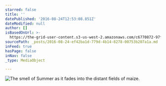 ```yaml
---
starred: false
title: ''
datePublished: '2016-08-24T12:53:08.851Z'
dateModified: null
author: []
isBasedOnUrl: >-
  https://the-grid-user-content.s3-us-west-2.amazonaws.com/c6770872-97ff-4148-904a-ff7eeb8f6dac.jpg
sourcePath: _posts/2016-08-24-ef42ba1d-779d-4b14-8278-00753b207a1a.md
inFeed: true
hasPage: false
inNav: false
_type: MediaObject

---
```

![The smell of Summer as it fades into the distant fields of maize.](https://the-grid-user-content.s3-us-west-2.amazonaws.com/c6770872-97ff-4148-904a-ff7eeb8f6dac.jpg)